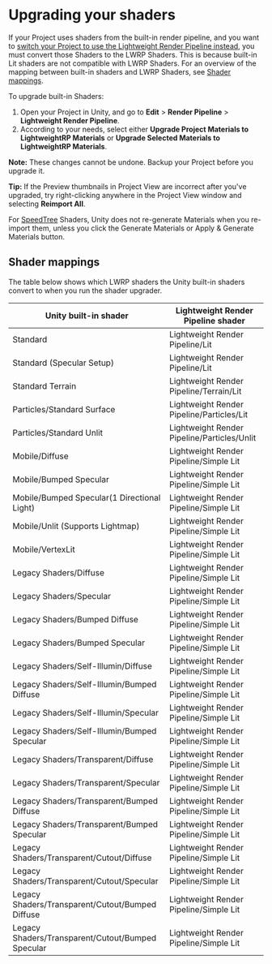 # Upgrading your shaders

If your Project uses shaders from the built-in render pipeline, and you want to [switch your Project to use the Lightweight Render Pipeline instead](installing-lwrp-into-an-existing-project), you must convert those Shaders to the LWRP Shaders. This is because built-in Lit shaders are not compatible with LWRP Shaders. For an overview of the mapping between built-in shaders and LWRP Shaders, see [Shader mappings](#shader-mappings).

To upgrade built-in Shaders:

1. Open your Project in Unity, and go to __Edit__ > __Render Pipeline__ > **Lightweight Render Pipeline**. 
2. According to your needs, select either __Upgrade Project Materials to LightweightRP Materials__ or __Upgrade Selected Materials to LightweightRP Materials__.

**Note:** These changes cannot be undone. Backup your Project before you upgrade it.

**Tip:** If the Preview thumbnails in Project View are incorrect after you've upgraded, try right-clicking anywhere in the Project View window and selecting __Reimport All__.

For [SpeedTree](https://docs.unity3d.com/Manual/SpeedTree.html) Shaders, Unity does not re-generate Materials when you re-import them, unless you click the Generate Materials or Apply & Generate Materials button.

## Shader mappings

The table below shows which LWRP shaders the Unity built-in shaders convert to when you run the shader upgrader.

| Unity built-in shader                             | Lightweight Render Pipeline shader          |
| ------------------------------------------------- | ------------------------------------------- |
| Standard                                          | Lightweight Render Pipeline/Lit             |
| Standard (Specular Setup)                         | Lightweight Render Pipeline/Lit             |
| Standard Terrain                                  | Lightweight Render Pipeline/Terrain/Lit     |
| Particles/Standard Surface                        | Lightweight Render Pipeline/Particles/Lit   |
| Particles/Standard Unlit                          | Lightweight Render Pipeline/Particles/Unlit |
| Mobile/Diffuse                                    | Lightweight Render Pipeline/Simple Lit      |
| Mobile/Bumped Specular                            | Lightweight Render Pipeline/Simple Lit      |
| Mobile/Bumped Specular(1 Directional Light)       | Lightweight Render Pipeline/Simple Lit      |
| Mobile/Unlit (Supports Lightmap)                  | Lightweight Render Pipeline/Simple Lit      |
| Mobile/VertexLit                                  | Lightweight Render Pipeline/Simple Lit      |
| Legacy Shaders/Diffuse                            | Lightweight Render Pipeline/Simple Lit      |
| Legacy Shaders/Specular                           | Lightweight Render Pipeline/Simple Lit      |
| Legacy Shaders/Bumped Diffuse                     | Lightweight Render Pipeline/Simple Lit      |
| Legacy Shaders/Bumped Specular                    | Lightweight Render Pipeline/Simple Lit      |
| Legacy Shaders/Self-Illumin/Diffuse               | Lightweight Render Pipeline/Simple Lit      |
| Legacy Shaders/Self-Illumin/Bumped Diffuse        | Lightweight Render Pipeline/Simple Lit      |
| Legacy Shaders/Self-Illumin/Specular              | Lightweight Render Pipeline/Simple Lit      |
| Legacy Shaders/Self-Illumin/Bumped Specular       | Lightweight Render Pipeline/Simple Lit      |
| Legacy Shaders/Transparent/Diffuse                | Lightweight Render Pipeline/Simple Lit      |
| Legacy Shaders/Transparent/Specular               | Lightweight Render Pipeline/Simple Lit      |
| Legacy Shaders/Transparent/Bumped Diffuse         | Lightweight Render Pipeline/Simple Lit      |
| Legacy Shaders/Transparent/Bumped Specular        | Lightweight Render Pipeline/Simple Lit      |
| Legacy Shaders/Transparent/Cutout/Diffuse         | Lightweight Render Pipeline/Simple Lit      |
| Legacy Shaders/Transparent/Cutout/Specular        | Lightweight Render Pipeline/Simple Lit      |
| Legacy Shaders/Transparent/Cutout/Bumped Diffuse  | Lightweight Render Pipeline/Simple Lit      |
| Legacy Shaders/Transparent/Cutout/Bumped Specular | Lightweight Render Pipeline/Simple Lit      |